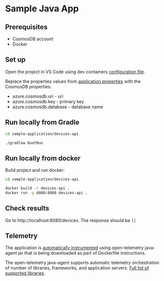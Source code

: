 # Sample Java App

## Prerequisites

* CosmosDB account
* Docker

## Set up

Open the project in VS Code using dev containers [configuration file](../../.devcontainer/devcontainer.json).

Replace the properties values from [application.properties](src/main/resources/application.properties) with the CosmosDB properties:

* azure.cosmosdb.uri - uri 
* azure.cosmosdb.key - primary key
* azure.cosmosdb.database - database name

## Run locally from Gradle

```bash
cd sample-application/devices-api

./gradlew bootRun
```

## Run locally from docker

Build project and run docker:

```bash
cd sample-application/devices-api

docker build -t devices-api .
docker run -p 8080:8080 devices-api .
```

## Check results

Go to http://localhost:8080/devices. The response should be `[]`

## Telemetry

The application is [automatically instrumented](https://opentelemetry.io/docs/instrumentation/java/getting-started/#instrumentation) using open-telemetry java-agent jar that is being downloaded as part of Dockerfile instructions.

The open-telemetry java-agent supports automatic telemetry orchestration of number of libraries, frameworks, and application servers. [Full list of supported libraries](https://github.com/open-telemetry/opentelemetry-java-instrumentation/blob/main/docs/supported-libraries.md).